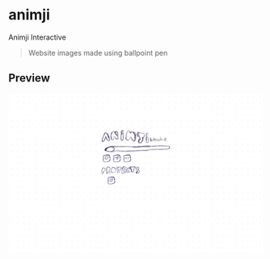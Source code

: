 # animji
Animji Interactive

> Website images made using ballpoint pen

## Preview
![Preview](/static/images/preview.png)